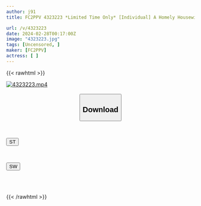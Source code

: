 ```yaml
---
author: j91
title: FC2PPV 4323223 *Limited Time Only* [Individual] A Homely Housewife With A Lively Body, In Addition To The Video Of Her Masturbating With An Electric Massager In Her Living Room, She Also Makes Him Take Off Her Mask And Give Her A Blowjob Because The Late Payment Fee Is High. Ignore Me And Give Me A Huge Amount Of Creampie (Sample Video Is Long) Eposu.

url: /v/4323223
date: 2024-02-28T00:17:00Z
image: "4323223.jpg"
tags: [Uncensored, ]
maker: [FC2PPV]
actress: [ ]
---
```



{{< rawhtml >}}

<div class="video" data-videoid="ywrMeMBjjxudJQ">
    <a href="javascript:;">
        <img src="/v/4323223/4323223.jpg" width="WIDTH" height="HEIGHT" alt="4323223.mp4" loading="lazy">
    </a>
</div>

<script type="text/javascript" src="https://j91.asia/asset/on-demand-st.js"></script>

<br>
  <link rel="stylesheet" href="https://j91.asia/asset/bs5.css">
  
  <center>
  <button class="btn btn-primary" type="button" data-bs-toggle="collapse" data-bs-target=".multi-collapse" aria-expanded="false" aria-controls="multiCollapseExample1 multiCollapseExample2"><h2>Download</h2></button></center>
</p>
<div class="row">
  <div class="col">
    <div class="collapse multi-collapse" id="multiCollapseExample1">
      <div class="card card-body">
	      	      <br>
<div class="buttons">  
<p><a href="https://streamtape.to/v/ywrMeMBjjxudJQ" target="_blank"><button class="btn-hover color-3"><i class="fa fa-download"></i> ST</button></a></p></div>
    </div>
  </div>
</div>
  <div class="col">
    <div class="collapse multi-collapse" id="multiCollapseExample2">
      <div class="card card-body">
	      <br>
<div class="buttons">
<p><a href="https://cdnwish.com/kuha7yfx05mo" target="_blank"><button class="btn-hover color-2"><i class="fa fa-download"></i> SW</button></a></p></div>
<br><br>
      </div>
    </div>
  </div>
</div>

{{< /rawhtml >}}